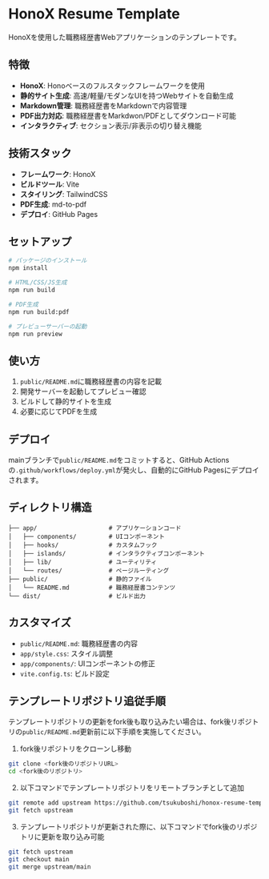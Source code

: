 # HonoX Resume Template

HonoXを使用した職務経歴書Webアプリケーションのテンプレートです。

## 特徴

- **HonoX**: Honoベースのフルスタックフレームワークを使用
- **静的サイト生成**: 高速/軽量/モダンなUIを持つWebサイトを自動生成
- **Markdown管理**: 職務経歴書をMarkdownで内容管理
- **PDF出力対応**: 職務経歴書をMarkdwon/PDFとしてダウンロード可能
- **インタラクティブ**: セクション表示/非表示の切り替え機能

## 技術スタック

- **フレームワーク**: HonoX
- **ビルドツール**: Vite
- **スタイリング**: TailwindCSS
- **PDF生成**: md-to-pdf
- **デプロイ**: GitHub Pages

## セットアップ

```bash
# パッケージのインストール
npm install

# HTML/CSS/JS生成
npm run build

# PDF生成
npm run build:pdf

# プレビューサーバーの起動
npm run preview
```

## 使い方

1. `public/README.md`に職務経歴書の内容を記載
2. 開発サーバーを起動してプレビュー確認
3. ビルドして静的サイトを生成
4. 必要に応じてPDFを生成

## デプロイ

mainブランチで`public/README.md`をコミットすると、GitHub Actionsの`.github/workflows/deploy.yml`が発火し、自動的にGitHub Pagesにデプロイされます。

## ディレクトリ構造

```text
├── app/                    # アプリケーションコード
│   ├── components/         # UIコンポーネント
│   ├── hooks/              # カスタムフック
│   ├── islands/            # インタラクティブコンポーネント
│   ├── lib/                # ユーティリティ
│   └── routes/             # ページルーティング
├── public/                 # 静的ファイル
│   └── README.md           # 職務経歴書コンテンツ
└── dist/                   # ビルド出力
```

## カスタマイズ

- `public/README.md`: 職務経歴書の内容
- `app/style.css`: スタイル調整
- `app/components/`: UIコンポーネントの修正
- `vite.config.ts`: ビルド設定

## テンプレートリポジトリ追従手順

テンプレートリポジトリの更新をfork後も取り込みたい場合は、fork後リポジトリの`public/README.md`更新前に以下手順を実施してください。  

1. fork後リポジトリをクローンし移動

```bash
git clone <fork後のリポジトリURL>
cd <fork後のリポジトリ>
```

2. 以下コマンドでテンプレートリポジトリをリモートブランチとして追加

```bash
git remote add upstream https://github.com/tsukuboshi/honox-resume-template.git
git fetch upstream
```

3. テンプレートリポジトリが更新された際に、以下コマンドでfork後のリポジトリに更新を取り込み可能

```bash
git fetch upstream
git checkout main
git merge upstream/main
```
